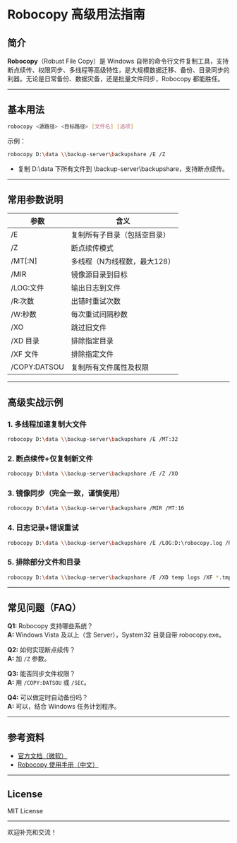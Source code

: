 
# Robocopy 高级用法指南

## 简介

**Robocopy**（Robust File Copy）是 Windows 自带的命令行文件复制工具，支持断点续传、权限同步、多线程等高级特性，是大规模数据迁移、备份、目录同步的利器。无论是日常备份、数据灾备，还是批量文件同步，Robocopy 都能胜任。

---

## 基本用法

```bash
robocopy <源路径> <目标路径> [文件名] [选项]
```

示例：  
```bash
robocopy D:\data \\backup-server\backupshare /E /Z
```
- 复制 D:\data 下所有文件到 \\backup-server\backupshare，支持断点续传。

---

## 常用参数说明

| 参数         | 含义                        |
|--------------|-----------------------------|
| /E           | 复制所有子目录（包括空目录） |
| /Z           | 断点续传模式                |
| /MT[:N]      | 多线程（N为线程数，最大128）|
| /MIR         | 镜像源目录到目标            |
| /LOG:文件    | 输出日志到文件              |
| /R:次数      | 出错时重试次数              |
| /W:秒数      | 每次重试间隔秒数            |
| /XO          | 跳过旧文件                  |
| /XD 目录     | 排除指定目录                |
| /XF 文件     | 排除指定文件                |
| /COPY:DATSOU | 复制所有文件属性及权限      |

---

## 高级实战示例

### 1. 多线程加速复制大文件

```bash
robocopy D:\data \\backup-server\backupshare /E /MT:32
```

### 2. 断点续传+仅复制新文件

```bash
robocopy D:\data \\backup-server\backupshare /E /Z /XO
```

### 3. 镜像同步（完全一致，谨慎使用）

```bash
robocopy D:\data \\backup-server\backupshare /MIR /MT:16
```

### 4. 日志记录+错误重试

```bash
robocopy D:\data \\backup-server\backupshare /E /LOG:D:\robocopy.log /R:5 /W:10
```

### 5. 排除部分文件和目录

```bash
robocopy D:\data \\backup-server\backupshare /E /XD temp logs /XF *.tmp *.bak
```

---

## 常见问题（FAQ）

**Q1:** Robocopy 支持哪些系统？  
**A:** Windows Vista 及以上（含 Server），System32 目录自带 robocopy.exe。

**Q2:** 如何实现断点续传？  
**A:** 加 `/Z` 参数。

**Q3:** 能否同步文件权限？  
**A:** 用 `/COPY:DATSOU` 或 `/SEC`。

**Q4:** 可以做定时自动备份吗？  
**A:** 可以，结合 Windows 任务计划程序。

---

## 参考资料

- [官方文档（微软）](https://learn.microsoft.com/en-us/windows-server/administration/windows-commands/robocopy)
- [Robocopy 使用手册（中文）](https://ss64.com/nt/robocopy.html)

---

## License

MIT License

---

欢迎补充和交流！
